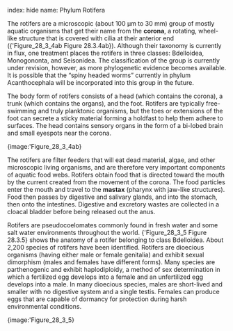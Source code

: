 index: hide
name: Phylum Rotifera

The rotifers are a microscopic (about 100 µm to 30 mm) group of mostly aquatic organisms that get their name from the  **corona**, a rotating, wheel-like structure that is covered with cilia at their anterior end ({'Figure_28_3_4ab Figure 28.3.4ab}). Although their taxonomy is currently in flux, one treatment places the rotifers in three classes: Bdelloidea, Monogononta, and Seisonidea. The classification of the group is currently under revision, however, as more phylogenetic evidence becomes available. It is possible that the “spiny headed worms” currently in phylum Acanthocephala will be incorporated into this group in the future.

The body form of rotifers consists of a head (which contains the corona), a trunk (which contains the organs), and the foot. Rotifers are typically free-swimming and truly planktonic organisms, but the toes or extensions of the foot can secrete a sticky material forming a holdfast to help them adhere to surfaces.  The head contains sensory organs in the form of a bi-lobed brain and small eyespots near the corona.


{image:'Figure_28_3_4ab}
        

The rotifers are filter feeders that will eat dead material, algae, and other microscopic living organisms, and are therefore very important components of aquatic food webs. Rotifers obtain food that is directed toward the mouth by the current created from the movement of the corona. The food particles enter the mouth and travel to the  **mastax** (pharynx with jaw-like structures). Food then passes by digestive and salivary glands, and into the stomach, then onto the intestines. Digestive and excretory wastes are collected in a cloacal bladder before being released out the anus.

Rotifers are pseudocoelomates commonly found in fresh water and some salt water environments throughout the world. {'Figure_28_3_5 Figure 28.3.5} shows the anatomy of a rotifer belonging to class Bdelloidea. About 2,200 species of rotifers have been identified. Rotifers are dioecious organisms (having either male or female genitalia) and exhibit sexual dimorphism (males and females have different forms). Many species are parthenogenic and exhibit haplodiploidy, a method of sex determination in which a fertilized egg develops into a female and an unfertilized egg develops into a male. In many dioecious species, males are short-lived and smaller with no digestive system and a single testis. Females can produce eggs that are capable of dormancy for protection during harsh environmental conditions.


{image:'Figure_28_3_5}
        
